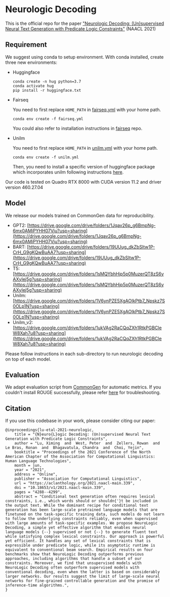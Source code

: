 # Neurologic Decoding

This is the official repo for the paper ["Neurologic Decoding: (Un)supervised Neural Text Generation with Predicate Logic Constraints"](https://aclanthology.org/2021.naacl-main.339.pdf) (NAACL 2021)

## Requirement
We suggest using conda to setup environment. With conda installed, create three new environments:
* Huggingface 
    ```
    conda create -n hug python=3.7
    conda activate hug
    pip install -r huggingface.txt
    ```
* Fairseq
   
    You need to first replace ``HOME_PATH`` in [fairseq.yml](fairseq.yml) with your home path. 
    ```
    conda env create -f fairseq.yml
    ```
   You could also refer to installation instructions in [fairseq](https://github.com/pytorch/fairseq/tree/v0.10.1) repo.
* Unilm

    You need to first replace ``HOME_PATH`` in [unilm.yml](unilm.yml) with your home path. 
    ```
    conda env create -f unilm.yml
    ```
   Then, you need to install a specific version of huggingface package which incorporates unilm following instructions [here](https://github.com/huggingface/transformers/pull/2160).
  
Our code is tested on Quadro RTX 8000 with CUDA version 11.2 and driver version 460.27.04

## Model
We release our models trained on CommonGen data for reproducibility. 
* GPT2:  [https://drive.google.com/drive/folders/1Jqav26p_g6BmpNg-6mx0AMiPYHH07Vju?usp=sharing](https://drive.google.com/drive/folders/1Jqav26p_g6BmpNg-6mx0AMiPYHH07Vju?usp=sharing)
* BART:  [https://drive.google.com/drive/folders/19UUug_dkZbSltw1P-CrH_G9gKQwBuAA7?usp=sharing](https://drive.google.com/drive/folders/19UUug_dkZbSltw1P-CrH_G9gKQwBuAA7?usp=sharing)
* T5:    [https://drive.google.com/drive/folders/1sMQYbhHjp5p0MuzerQT8zS6yAXyIej5g?usp=sharing](https://drive.google.com/drive/folders/1sMQYbhHjp5p0MuzerQT8zS6yAXyIej5g?usp=sharing)
* Unilm: [https://drive.google.com/drive/folders/1V6ynPZE5XgAOIkPtb7_Npskz7S0OLp1N?usp=sharing](https://drive.google.com/drive/folders/1V6ynPZE5XgAOIkPtb7_Npskz7S0OLp1N?usp=sharing)
* Unilm_v2: [https://drive.google.com/drive/folders/1ukVAg2RaCQqZXh1RtkPGBCleW8Xah7u8?usp=sharing](https://drive.google.com/drive/folders/1ukVAg2RaCQqZXh1RtkPGBCleW8Xah7u8?usp=sharing)

Please follow instructions in each sub-directory to run neurologic decoding on top of each model. 

## Evaluation
We adapt evaluation script from [CommonGen](https://github.com/INK-USC/CommonGen/tree/master/evaluation) for automatic metrics.
If you couldn't install ROUGE successfully, please refer [here](https://stackoverflow.com/questions/45894212/installing-pyrouge-gets-error-in-ubuntu) for troubleshooting.

## Citation
If you use this codebase in your work, please consider citing our paper:
```
@inproceedings{lu-etal-2021-neurologic,
    title = "{N}euro{L}ogic Decoding: (Un)supervised Neural Text Generation with Predicate Logic Constraints",
    author = "Lu, Ximing  and  West, Peter  and  Zellers, Rowan  and  Le Bras, Ronan  and  Bhagavatula, Chandra  and  Choi, Yejin",
    booktitle = "Proceedings of the 2021 Conference of the North American Chapter of the Association for Computational Linguistics: Human Language Technologies",
    month = jun,
    year = "2021",
    address = "Online",
    publisher = "Association for Computational Linguistics",
    url = "https://aclanthology.org/2021.naacl-main.339",
    doi = "10.18653/v1/2021.naacl-main.339",
    pages = "4288--4299",
    abstract = "Conditional text generation often requires lexical constraints, i.e., which words should or shouldn{'}t be included in the output text. While the dominant recipe for conditional text generation has been large-scale pretrained language models that are finetuned on the task-specific training data, such models do not learn to follow the underlying constraints reliably, even when supervised with large amounts of task-specific examples. We propose NeuroLogic Decoding, a simple yet effective algorithm that enables neural language models {--} supervised or not {--} to generate fluent text while satisfying complex lexical constraints. Our approach is powerful yet efficient. It handles any set of lexical constraints that is expressible under predicate logic, while its asymptotic runtime is equivalent to conventional beam search. Empirical results on four benchmarks show that NeuroLogic Decoding outperforms previous approaches, including algorithms that handle a subset of our constraints. Moreover, we find that unsupervised models with NeuroLogic Decoding often outperform supervised models with conventional decoding, even when the latter is based on considerably larger networks. Our results suggest the limit of large-scale neural networks for fine-grained controllable generation and the promise of inference-time algorithms.",
}
```